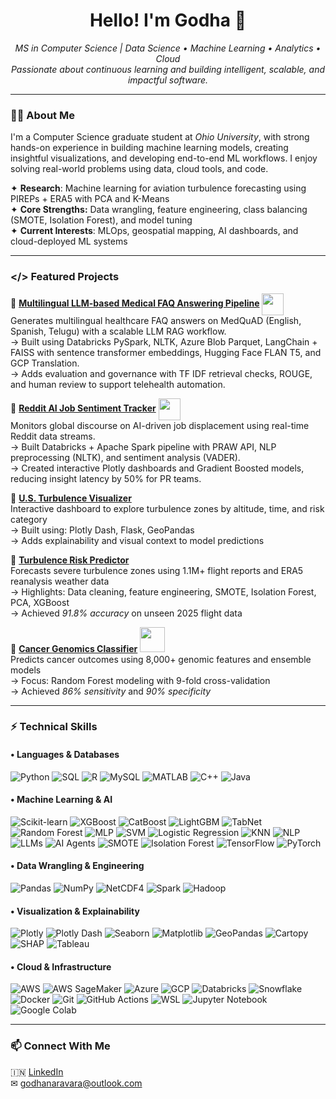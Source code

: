 <h1 align="center">Hello! I'm Godha 👋</h1>
<p align="center">
  <em>MS in Computer Science | Data Science • Machine Learning • Analytics • Cloud</em><br>
  <em>Passionate about continuous learning and building intelligent, scalable, and impactful software.</em>
</p>

---

### 👩‍💻 About Me

I'm a Computer Science graduate student at *Ohio University*, with strong hands-on experience in building machine learning models, creating insightful visualizations, and developing end-to-end ML workflows. I enjoy solving real-world problems using data, cloud tools, and code.

✦ **Research**:  Machine learning for aviation turbulence forecasting using PIREPs + ERA5 with PCA and K-Means<br>
✦ **Core Strengths:** Data wrangling, feature engineering, class balancing (SMOTE, Isolation Forest), and model tuning<br>
✦ **Current Interests**: MLOps, geospatial mapping, AI dashboards, and cloud-deployed ML systems

---

### </> Featured Projects

📁 **[Multilingual LLM-based Medical FAQ Answering Pipeline](https://github.com/godhanaravara/LLM-healthcare-multilingual-faq-generator.git)** <img src="https://readme-typing-svg.herokuapp.com?font=Fira+Code&pause=1000&color=FF0000&width=150&lines=NEW!" 
     height="35" style="vertical-align:middle;margin-right:6px;" />  
Generates multilingual healthcare FAQ answers on MedQuAD (English, Spanish, Telugu) with a scalable LLM RAG workflow.   
→ Built using Databricks PySpark, NLTK, Azure Blob Parquet, LangChain + FAISS with sentence transformer embeddings, Hugging Face FLAN T5, and GCP Translation.  
→ Adds evaluation and governance with TF IDF retrieval checks, ROUGE, and human review to support telehealth automation.  

📁 **[Reddit AI Job Sentiment Tracker](https://github.com/godhanaravara/reddit-trend-sentiment)** <img src="https://readme-typing-svg.herokuapp.com?font=Fira+Code&pause=1000&color=FF0000&width=150&lines=NEW!" 
     height="35" style="vertical-align:middle;margin-right:6px;" />  
Monitors global discourse on AI-driven job displacement using real-time Reddit data streams.  
→ Built Databricks + Apache Spark pipeline with PRAW API, NLP preprocessing (NLTK), and sentiment analysis (VADER).  
→ Created interactive Plotly dashboards and Gradient Boosted models, reducing insight latency by 50% for PR teams.  

📁 **[U.S. Turbulence Visualizer](https://github.com/godhanaravara/aviation-turbulence-risk-predictor-ML.git)**  
Interactive dashboard to explore turbulence zones by altitude, time, and risk category  
→ Built using: Plotly Dash, Flask, GeoPandas  
→ Adds explainability and visual context to model predictions

📁 **[Turbulence Risk Predictor](https://github.com/godhanaravara/aviation-turbulence-risk-predictor-ML.git)**  
Forecasts severe turbulence zones using 1.1M+ flight reports and ERA5 reanalysis weather data  
→ Highlights: Data cleaning, feature engineering, SMOTE, Isolation Forest, PCA, XGBoost  
→ Achieved *91.8% accuracy* on unseen 2025 flight data

📁 **[Cancer Genomics Classifier]()** <img src="https://media1.giphy.com/media/v1.Y2lkPTc5MGI3NjExd2ZibjM4NXlwYmJpMzJjN2tqY3Rvc215ZHNvbHlseXI5bGk0dXV2cyZlcD12MV9pbnRlcm5hbF9naWZfYnlfaWQmY3Q9Zw/3oKIPlBnWRmJH7DcvS/giphy.gif" width="40" />  
Predicts cancer outcomes using 8,000+ genomic features and ensemble models  
→ Focus: Random Forest modeling with 9-fold cross-validation  
→ Achieved *86% sensitivity* and *90% specificity*

---

### ⚡ Technical Skills

#### • Languages & Databases
![Python](https://img.shields.io/badge/Python-3776AB?style=for-the-badge&logo=python&logoColor=white)
![SQL](https://img.shields.io/badge/SQL-4479A1?style=for-the-badge&logo=postgresql&logoColor=white)
![R](https://img.shields.io/badge/R-276DC3?style=for-the-badge&logo=r&logoColor=white)
![MySQL](https://img.shields.io/badge/MySQL-005C84?style=for-the-badge&logo=mysql&logoColor=white)
![MATLAB](https://img.shields.io/badge/MATLAB-0076A8?style=for-the-badge&logo=mathworks&logoColor=white)
![C++](https://img.shields.io/badge/C++-00599C?style=for-the-badge&logo=cplusplus&logoColor=white)
![Java](https://img.shields.io/badge/Java-ED8B00?style=for-the-badge&logo=java&logoColor=white)

#### • Machine Learning & AI
![Scikit-learn](https://img.shields.io/badge/Scikit--learn-F7931E?style=for-the-badge&logo=scikit-learn&logoColor=white)
![XGBoost](https://img.shields.io/badge/XGBoost-EC6B24?style=for-the-badge&logo=xgboost&logoColor=white)
![CatBoost](https://img.shields.io/badge/CatBoost-ffcc00?style=for-the-badge&logoColor=black)
![LightGBM](https://img.shields.io/badge/LightGBM-0A1E5E?style=for-the-badge)
![TabNet](https://img.shields.io/badge/TabNet-blue?style=for-the-badge)
![Random Forest](https://img.shields.io/badge/Random%20Forest-darkgreen?style=for-the-badge)
![MLP](https://img.shields.io/badge/MLP-neuralnet-8A2BE2?style=for-the-badge)
![SVM](https://img.shields.io/badge/SVM-000080?style=for-the-badge)
![Logistic Regression](https://img.shields.io/badge/Logistic%20Regression-6A5ACD?style=for-the-badge)
![KNN](https://img.shields.io/badge/KNN-ffa500?style=for-the-badge)
![NLP](https://img.shields.io/badge/NLP-2E86C1?style=for-the-badge)
![LLMs](https://img.shields.io/badge/LLMs-800080?style=for-the-badge)
![AI Agents](https://img.shields.io/badge/AI%20Agents%20(LangChain%2C%20AutoGen)-333333?style=for-the-badge)
![SMOTE](https://img.shields.io/badge/SMOTE-brown?style=for-the-badge)
![Isolation Forest](https://img.shields.io/badge/Isolation%20Forest-gray?style=for-the-badge)
![TensorFlow](https://img.shields.io/badge/TensorFlow-FF6F00?style=for-the-badge&logo=tensorflow&logoColor=white)
![PyTorch](https://img.shields.io/badge/PyTorch-EE4C2C?style=for-the-badge&logo=pytorch&logoColor=white)


#### • Data Wrangling & Engineering  
![Pandas](https://img.shields.io/badge/Pandas-150458?style=for-the-badge&logo=pandas&logoColor=white)
![NumPy](https://img.shields.io/badge/NumPy-013243?style=for-the-badge&logo=numpy&logoColor=white)
![NetCDF4](https://img.shields.io/badge/NetCDF4-004d99?style=for-the-badge)
![Spark](https://img.shields.io/badge/Apache%20Spark-E25A1C?style=for-the-badge&logo=apachespark&logoColor=white)
![Hadoop](https://img.shields.io/badge/Hadoop-66CCFF?style=for-the-badge&logo=apachehadoop&logoColor=black)

#### • Visualization & Explainability  
![Plotly](https://img.shields.io/badge/Plotly-3F4F75?style=for-the-badge&logo=plotly&logoColor=white)
![Plotly Dash](https://img.shields.io/badge/Dash-003366?style=for-the-badge)
![Seaborn](https://img.shields.io/badge/Seaborn-9A1EAE?style=for-the-badge)
![Matplotlib](https://img.shields.io/badge/Matplotlib-11557C?style=for-the-badge&logo=matplotlib&logoColor=white)
![GeoPandas](https://img.shields.io/badge/GeoPandas-008000?style=for-the-badge)
![Cartopy](https://img.shields.io/badge/Cartopy-003300?style=for-the-badge)
![SHAP](https://img.shields.io/badge/SHAP-explainableAI-red?style=for-the-badge)
![Tableau](https://img.shields.io/badge/Tableau-E97627?style=for-the-badge&logo=tableau&logoColor=white)

#### • Cloud & Infrastructure  
![AWS](https://img.shields.io/badge/AWS-232F3E?style=for-the-badge&logo=amazon-aws&logoColor=white)
![AWS SageMaker](https://img.shields.io/badge/AWS%20SageMaker-FF9900?style=for-the-badge&logo=amazonaws&logoColor=white)
![Azure](https://img.shields.io/badge/Azure-0078D4?style=for-the-badge&logo=microsoftazure&logoColor=white)
![GCP](https://img.shields.io/badge/GCP-4285F4?style=for-the-badge&logo=googlecloud&logoColor=white)
![Databricks](https://img.shields.io/badge/Databricks-FF3621?style=for-the-badge&logo=databricks&logoColor=white)
![Snowflake](https://img.shields.io/badge/Snowflake-29B5E8?style=for-the-badge&logo=snowflake&logoColor=white)
![Docker](https://img.shields.io/badge/Docker-2496ED?style=for-the-badge&logo=docker&logoColor=white)
![Git](https://img.shields.io/badge/Git-F05032?style=for-the-badge&logo=git&logoColor=white)
![GitHub Actions](https://img.shields.io/badge/GitHub%20Actions-2088FF?style=for-the-badge&logo=githubactions&logoColor=white)
![WSL](https://img.shields.io/badge/WSL-Ubuntu-orange?style=for-the-badge)
![Jupyter Notebook](https://img.shields.io/badge/Jupyter-F37626?style=for-the-badge&logo=jupyter&logoColor=white)
![Google Colab](https://img.shields.io/badge/Colab-F9AB00?style=for-the-badge&logo=googlecolab&logoColor=white)


---
<!-- 
### GitHub Stats

<p align="center">
  <img src="https://github-readme-stats.vercel.app/api?username=godhanaravara&show_icons=true&theme=radical" alt="stats" />
  <img src="https://github-readme-stats.vercel.app/api/top-langs/?username=godhanaravara&layout=compact&theme=radical" alt="top-langs" />
</p>

--- -->

### 📫 Connect With Me

🇮🇳  [LinkedIn](https://www.linkedin.com/in/godha-naravara/)<br>
✉ godhanaravara@outlook.com





